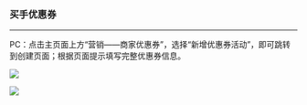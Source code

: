### 买手优惠券

---

PC：点击主页面上方“营销——商家优惠券”，选择“新增优惠券活动”，即可跳转到创建页面；根据页面提示填写完整优惠券信息。

![](http://sellerhub.ymatou.com/helpview/img/pcyhq_1.png)

![](http://sellerhub.ymatou.com/helpview/img/pcyhq_2.png)

